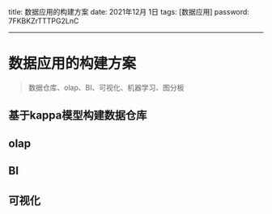 title:  数据应用的构建方案
date:  2021年12月 1日
tags: [数据应用]
password: 7FKBKZrTTTPG2LnC

---
 <!--more-->

# 数据应用的构建方案

> 数据仓库、olap、BI、可视化、机器学习、图分板



## 基于kappa模型构建数据仓库



## olap



## BI



## 可视化




